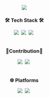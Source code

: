 <!--## Hi there 👋-->

<!--
**jenner9212/jenner9212** is a ✨ _special_ ✨ repository because its `README.md` (this file) appears on your GitHub profile.

Here are some ideas to get you started:

- 🔭 I’m currently working on ...
- 🌱 I’m currently learning ...
- 👯 I’m looking to collaborate on ...
- 🤔 I’m looking for help with ...
- 💬 Ask me about ...
- 📫 How to reach me: ...
- 😄 Pronouns: ...
- ⚡ Fun fact: ...
-->
<div align="center">
    <img src="https://github.com/user-attachments/assets/a7fdd515-9259-470a-840d-04db2c005761" />
</div>

<h3 align="center">🛠 Tech Stack 🛠</h3>
<div align="center">
  <img src="https://img.shields.io/badge/Python-3776AB?style=for-the-badge&logo=python&logoColor=white" />&nbsp
  <img src="https://img.shields.io/badge/C%2B%2B-00599C?style=for-the-badge&logo=c%2B%2B&logoColor=white" />&nbsp
  <img src="https://img.shields.io/badge/Pytorch-EE4C2C?style=for-the-badge&logo=Pytorch&logoColor=white" />&nbsp
</div>

<br>

<h3 align="center">🤜Contribution🤛</h3>
<div align="center">
  <img src="https://img.shields.io/badge/Qiskit-%236929C4.svg?style=for-the-badge&logo=Qiskit&logoColor=white"/>&nbsp
  <img src="https://img.shields.io/badge/Pytorch-EE4C2C?style=for-the-badge&logo=Pytorch&logoColor=white" />&nbsp
</div>

<br>

<h3 align="center">🌐 Platforms</h3>
<div align="center">
  <img src="https://img.shields.io/badge/Jira-0052CC?style=for-the-badge&logo=Jira&logoColor=white"/>&nbsp
  <img src="https://img.shields.io/badge/Crowdin-2E3340.svg?style=for-the-badge&logo=Crowdin&logoColor=white" />&nbsp
</div>
